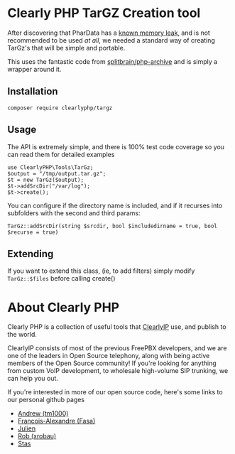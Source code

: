 # Clearly PHP TarGZ Creation tool

After discovering that PharData has a [known memory leak](https://bugs.php.net/bug.php?id=81017),
and is not recommended to be used _at all_, we needed a standard way of creating TarGz's
that will be simple and portable.

This uses the fantastic code from [splitbrain/php-archive](https://github.com/splitbrain/php-archive) and
is simply a wrapper around it.

## Installation

    composer require clearlyphp/targz

## Usage

The API is extremely simple, and there is 100% test code coverage so you can read them
for detailed examples

    use ClearlyPHP\Tools\TarGz;
    $output = "/tmp/output.tar.gz";
    $t = new TarGz($output);
    $t->addSrcDir("/var/log");
    $t->create();

You can configure if the directory name is included, and if it recurses into subfolders
with the second and third params:

    TarGz::addSrcDir(string $srcdir, bool $includedirname = true, bool $recurse = true)

## Extending

If you want to extend this class, (ie, to add filters) simply modify `TarGz::$files` before
calling create()

# About Clearly PHP

Clearly PHP is a collection of useful tools that [ClearlyIP](https://clearlyip.com) use, and
publish to the world.

ClearlyIP consists of most of the previous FreePBX developers, and we are one of the leaders in
Open Source telephony, along with being active members of the Open Source community! If you're
looking for anything from custom VoIP development, to wholesale high-volume SIP trunking, we can
help you out.

If you're interested in more of our open source code, here's some links to our personal github pages

- [Andrew (tm1000)](https://github.com/tm1000)
- [Francois-Alexandre (Fasa)](https://github.com/f-asa)
- [Julien](https://github.com/julienchabanon)
- [Rob (xrobau)](https://github.com/xrobau)
- [Stas](https://github.com/staskobzar)
